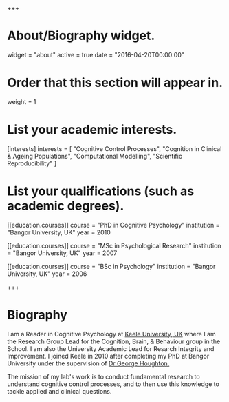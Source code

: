 +++
# About/Biography widget.
widget = "about"
active = true
date = "2016-04-20T00:00:00"

# Order that this section will appear in.
weight = 1

# List your academic interests.
[interests]
  interests = [
    "Cognitive Control Processes",
    "Cognition in Clinical & Ageing Populations",
    "Computational Modelling",
    "Scientific Reproducibility"
  ]

# List your qualifications (such as academic degrees).
[[education.courses]]
  course = "PhD in Cognitive Psychology"
  institution = "Bangor University, UK"
  year = 2010

[[education.courses]]
  course = "MSc in Psychological Research"
  institution = "Bangor University, UK"
  year = 2007

[[education.courses]]
  course = "BSc in Psychology"
  institution = "Bangor University, UK"
  year = 2006
 
+++

# Biography
I am a Reader in Cognitive Psychology at [Keele University, UK](https://www.keele.ac.uk/psychology/) where I am the Research Group Lead for the Cognition, Brain, & Behaviour group in the School. I am also the University Academic Lead for Resarch Integrity and Improvement. I joined Keele in 2010 after completing my PhD at Bangor University under the supervision of [Dr George Houghton.](https://www.bangor.ac.uk/psychology/people/profiles/george_houghton.php.en)

The mission of my lab's work is to conduct fundamental research to understand cognitive control processes, and to then use this knowledge to tackle applied and clinical questions.  
